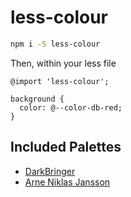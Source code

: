 # less-colour

```sh
npm i -S less-colour
```

Then, within your less file

```less
@import 'less-colour';

background {
  color: @--color-db-red;
}
```

## Included Palettes

* [DarkBringer](http://pixeljoint.com/forum/forum_posts.asp?TID=12795)
* [Arne Niklas Jansson](http://androidarts.com/palette/16pal.htm)

